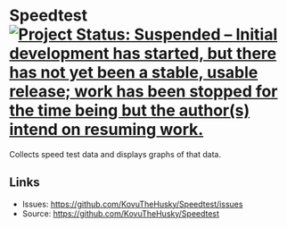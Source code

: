 # Speedtest [![Project Status: Suspended – Initial development has started, but there has not yet been a stable, usable release; work has been stopped for the time being but the author(s) intend on resuming work.](https://www.repostatus.org/badges/latest/suspended.svg)](https://www.repostatus.org/#suspended)

Collects speed test data and displays graphs of that data.

## Links

* Issues: <https://github.com/KovuTheHusky/Speedtest/issues>
* Source: <https://github.com/KovuTheHusky/Speedtest>
